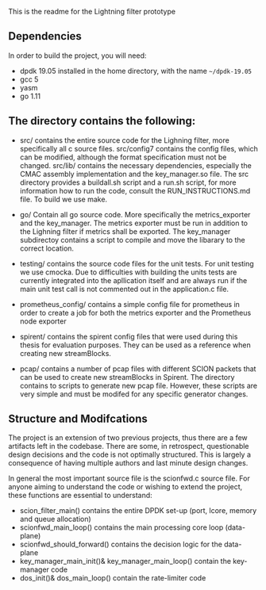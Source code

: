 This is the readme for the Lightning filter prototype


## Dependencies
In order to build the project, you will need:
- dpdk 19.05 installed in the home directory, with the name `~/dpdk-19.05`
- gcc 5
- yasm
- go 1.11

## The directory contains the following:

- src/
contains the entire source code for the Lighning filter, more specifically all c source files.
src/config7 contains the config files, which can be modified, although the format specification must not be changed.
src/lib/ contains the necessary dependencies, especially the CMAC assembly implementation and the key_manager.so file.
The src directory provides a buildall.sh script and a run.sh script, for more information how to run the code,
consult the RUN_INSTRUCTIONS.md file. To build we use make.

- go/
Contain all go source code. More specifically the metrics_exporter and the key_manager.
The metrics exporter must be run in addition to the Lighning filter if metrics shall be exported.
The key_manager subdirectoy contains a script to compile and move the libarary to the correct location.

- testing/
contains the source code files for the unit tests. For unit testing we use cmocka. Due to difficulties with building
the units tests are currently integrated into the apllication itself and are always run if the main unit test call is
not commented out in the application.c file. 

- prometheus_config/ 
contains a simple config file for prometheus in order to create a job
for both the metrics exporter and the Prometheus node exporter

- spirent/
contains the spirent config files that were used during this thesis for evaluation purposes. They can be used as a
reference when creating new streamBlocks. 

- pcap/
contains a number of pcap files with different SCION packets that can be used to create new streamBlocks in Spirent.
The directory contains to scripts to generate new pcap file. However, these scripts are very simple and must be modifed
for any specific generator changes.


## Structure and Modifcations
The project is an extension of two previous projects, thus there are a few artifacts left in the codebase.
There are some, in retrospect, questionable design decisions and the code is not optimally structured. This is largely a consequence
of having multiple authors and last minute design changes.

In general the most important source file is the scionfwd.c source file. 
For anyone aiming to understand the code or wishing to extend the project, these functions are essential to understand:

- scion_filter_main() contains the entire DPDK set-up (port, lcore, memory and queue allocation)
- scionfwd_main_loop() contains the main processing core loop (data-plane)
- scionfwd_should_forward() contains the decision logic for the data-plane
- key_manager_main_init()& key_manager_main_loop() contain the key-manager code
- dos_init()& dos_main_loop() contain the rate-limiter code

